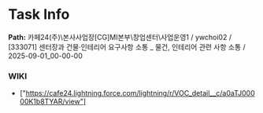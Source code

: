 # Task Info

**Path:** 카페24(주)\본사사업장\[CG]MI본부\창업센터\사업운영1 / ywchoi02 / [333071] 센터장과 건물·인테리어 요구사항 소통 _ 물건, 인테리어 관련 사항 소통 / 2025-09-01_00-00-00

### WIKI
- ["https://cafe24.lightning.force.com/lightning/r/VOC_detail__c/a0aTJ00000K1b8TYAR/view"]

